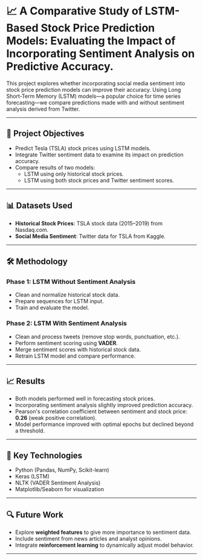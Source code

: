 # 📈 A Comparative Study of LSTM-Based Stock Price Prediction Models: Evaluating the Impact of Incorporating Sentiment Analysis on Predictive Accuracy.

This project explores whether incorporating social media sentiment into stock price prediction models can improve their accuracy. Using Long Short-Term Memory (LSTM) models—a popular choice for time series forecasting—we compare predictions made with and without sentiment analysis derived from Twitter.

---

## 🚀 Project Objectives

- Predict Tesla (TSLA) stock prices using LSTM models.
- Integrate Twitter sentiment data to examine its impact on prediction accuracy.
- Compare results of two models:
  - LSTM using only historical stock prices.
  - LSTM using both stock prices and Twitter sentiment scores.

---

## 📊 Datasets Used

- **Historical Stock Prices**: TSLA stock data (2015–2019) from Nasdaq.com.
- **Social Media Sentiment**: Twitter data for TSLA from Kaggle.

---

## 🛠️ Methodology

### Phase 1: LSTM Without Sentiment Analysis
- Clean and normalize historical stock data.
- Prepare sequences for LSTM input.
- Train and evaluate the model.

### Phase 2: LSTM With Sentiment Analysis
- Clean and process tweets (remove stop words, punctuation, etc.).
- Perform sentiment scoring using **VADER**.
- Merge sentiment scores with historical stock data.
- Retrain LSTM model and compare performance.

---

## 📈 Results

- Both models performed well in forecasting stock prices.
- Incorporating sentiment analysis slightly improved prediction accuracy.
- Pearson's correlation coefficient between sentiment and stock price: **0.26** (weak positive correlation).
- Model performance improved with optimal epochs but declined beyond a threshold.

---

## 📌 Key Technologies

- Python (Pandas, NumPy, Scikit-learn)
- Keras (LSTM)
- NLTK (VADER Sentiment Analysis)
- Matplotlib/Seaborn for visualization

---

## 🔍 Future Work

- Explore **weighted features** to give more importance to sentiment data.
- Include sentiment from news articles and analyst opinions.
- Integrate **reinforcement learning** to dynamically adjust model behavior.

---


